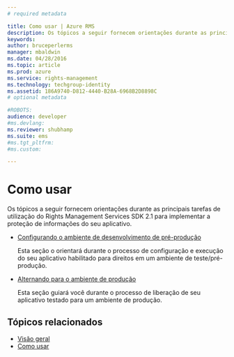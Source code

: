 ```yaml
---
# required metadata

title: Como usar | Azure RMS
description: Os tópicos a seguir fornecem orientações durante as principais tarefas de utilização do RMS SDK 2.1 para implementar a proteção de informações do seu aplicativo.
keywords:
author: bruceperlerms
manager: mbaldwin
ms.date: 04/28/2016
ms.topic: article
ms.prod: azure
ms.service: rights-management
ms.technology: techgroup-identity
ms.assetid: 186A9740-D812-4440-B28A-6968B2D8898C
# optional metadata

#ROBOTS:
audience: developer
#ms.devlang:
ms.reviewer: shubhamp
ms.suite: ems
#ms.tgt_pltfrm:
#ms.custom:

---
```


# Como usar

Os tópicos a seguir fornecem orientações durante as principais tarefas de utilização do Rights Management Services SDK 2.1 para implementar a proteção de informações do seu aplicativo.

- [Configurando o ambiente de desenvolvimento de pré-produção](how-to-set-up-the-pre-production-development-environment.md)

  Esta seção o orientará durante o processo de configuração e execução do seu aplicativo habilitado para direitos em um ambiente de teste/pré-produção.</p></td>
- [Alternando para o ambiente de produção](switching-to-the-production-environment.md)

  Esta seção guiará você durante o processo de liberação de seu aplicativo testado para um ambiente de produção.
 

## Tópicos relacionados

* [Visão geral](ad-rms-overview.md)
* [Como usar](how-to-use-msipc.md)
 

 


<!--HONumber=Apr16_HO4-->


